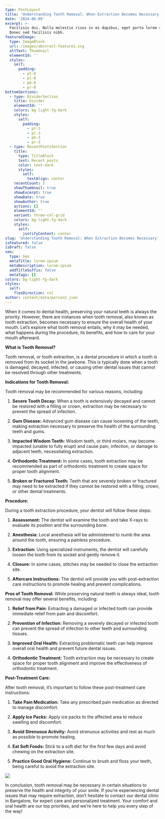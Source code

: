```yaml
---
type: PostLayout
title: 'Understanding Tooth Removal: When Extraction Becomes Necessary'
date: '2024-06-09'
excerpt: >-
  Facilisis dui. Nulla molestie risus in mi dapibus, eget porta lorem semper.
  Donec sed facilisis nibh.
featuredImage:
  type: ImageBlock
  url: /images/abstract-feature1.svg
  altText: Thumbnail
  elementId: ''
  styles:
    self:
      padding:
        - pt-0
        - pl-0
        - pb-0
        - pr-0
bottomSections:
  - type: DividerSection
    title: Divider
    elementId: ''
    colors: bg-light-fg-dark
    styles:
      self:
        padding:
          - pt-3
          - pl-3
          - pb-3
          - pr-3
  - type: RecentPostsSection
    title:
      type: TitleBlock
      text: Recent posts
      color: text-dark
      styles:
        self:
          textAlign: center
    recentCount: 3
    showThumbnail: true
    showExcerpt: true
    showDate: true
    showAuthor: true
    actions: []
    elementId: ''
    variant: three-col-grid
    colors: bg-light-fg-dark
    styles:
      self:
        justifyContent: center
slug: 'Understanding Tooth Removal: When Extraction Becomes Necessary'
isFeatured: false
isDraft: false
seo:
  type: Seo
  metaTitle: lorem-ipsum
  metaDescription: lorem-ipsum
  addTitleSuffix: false
  metaTags: []
colors: bg-light-fg-dark
styles:
  self:
    flexDirection: col
author: content/data/person2.json
---
```

When it comes to dental health, preserving your natural teeth is always the priority. However, there are instances when tooth removal, also known as tooth extraction, becomes necessary to ensure the overall health of your mouth. Let’s explore what tooth removal entails, why it may be needed, what happens during the procedure, its benefits, and how to care for your mouth afterward.

**What is Tooth Removal?**

Tooth removal, or tooth extraction, is a dental procedure in which a tooth is removed from its socket in the jawbone. This is typically done when a tooth is damaged, decayed, infected, or causing other dental issues that cannot be resolved through other treatments.

**Indications for Tooth Removal:**

Tooth removal may be recommended for various reasons, including:

1.  **Severe Tooth Decay:** When a tooth is extensively decayed and cannot be restored with a filling or crown, extraction may be necessary to prevent the spread of infection.

2.  **Gum Disease:** Advanced gum disease can cause loosening of the teeth, making extraction necessary to preserve the health of the surrounding teeth and gums.

3.  **Impacted Wisdom Teeth:** Wisdom teeth, or third molars, may become impacted (unable to fully erupt) and cause pain, infection, or damage to adjacent teeth, necessitating extraction.

4.  **Orthodontic Treatment:** In some cases, tooth extraction may be recommended as part of orthodontic treatment to create space for proper tooth alignment.

5.  **Broken or Fractured Teeth:** Teeth that are severely broken or fractured may need to be extracted if they cannot be restored with a filling, crown, or other dental treatments.

**Procedure:**

During a tooth extraction procedure, your dentist will follow these steps:

1.  **Assessment:** The dentist will examine the tooth and take X-rays to evaluate its position and the surrounding bone.

2.  **Anesthesia:** Local anesthesia will be administered to numb the area around the tooth, ensuring a painless procedure.

3.  **Extraction:** Using specialized instruments, the dentist will carefully loosen the tooth from its socket and gently remove it.

4.  **Closure:** In some cases, stitches may be needed to close the extraction site.

5.  **Aftercare Instructions:** The dentist will provide you with post-extraction care instructions to promote healing and prevent complications.

**Pros of Tooth Removal:** While preserving natural teeth is always ideal, tooth removal may offer several benefits, including:

1.  **Relief from Pain:** Extracting a damaged or infected tooth can provide immediate relief from pain and discomfort.

2.  **Prevention of Infection:** Removing a severely decayed or infected tooth can prevent the spread of infection to other teeth and surrounding tissues.

3.  **Improved Oral Health:** Extracting problematic teeth can help improve overall oral health and prevent future dental issues.

4.  **Orthodontic Treatment:** Tooth extraction may be necessary to create space for proper tooth alignment and improve the effectiveness of orthodontic treatment.

**Post-Treatment Care:**

After tooth removal, it’s important to follow these post-treatment care instructions:

1.  **Take Pain Medication:** Take any prescribed pain medication as directed to manage discomfort.

2.  **Apply Ice Packs:** Apply ice packs to the affected area to reduce swelling and discomfort.

3.  **Avoid Strenuous Activity:** Avoid strenuous activities and rest as much as possible to promote healing.

4.  **Eat Soft Foods:** Stick to a soft diet for the first few days and avoid chewing on the extraction site.

5.  **Practice Good Oral Hygiene:** Continue to brush and floss your teeth, being careful to avoid the extraction site.

![](/images/WhatsApp%20Image%202024-06-09%20at%2014.57.39.jpeg)

In conclusion, tooth removal may be necessary in certain situations to preserve the health and integrity of your smile. If you’re experiencing dental issues that may require extraction, don’t hesitate to contact our dental clinic in Bangalore, for expert care and personalized treatment. Your comfort and oral health are our top priorities, and we’re here to help you every step of the way!
